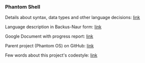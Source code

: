 ### Phantom Shell

Details about syntax, data types and other language decisions:
 [link](https://github.com/potemin1999/phantomshell/tree/master/docs/plain)
 
Language description in Backus-Naur form:
[link](https://github.com/potemin1999/phantomshell/tree/master/docs/markdown/BNF.md)

Google Document with progress report:
[link](https://docs.google.com/document/d/1rpUreIA2q9YWvVVwrffp1-9_4z8CCf1YBDnZvLOxU74) 

Parent project (Phantom OS) on GitHub: 
[link](https://github.com/dzavalishin/phantomuserland)

Few words about this project's codestyle:
[link](https://github.com/potemin1999/phantomshell/tree/master/docs/markdown/CodeStyle.md)